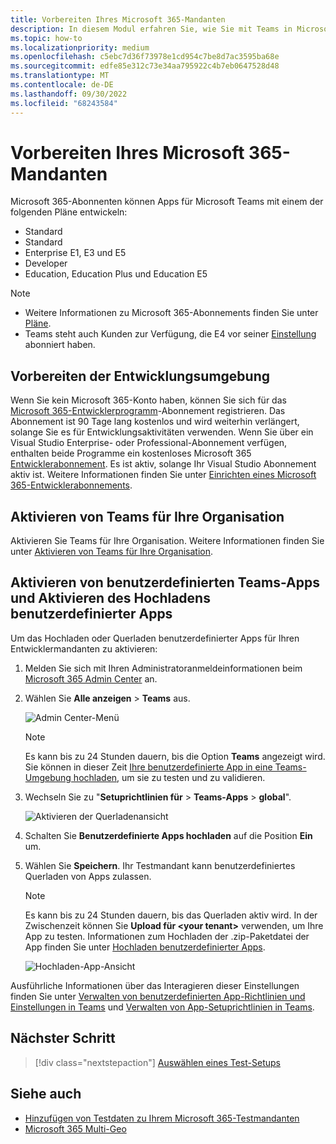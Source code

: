 ```yaml
---
title: Vorbereiten Ihres Microsoft 365-Mandanten
description: In diesem Modul erfahren Sie, wie Sie mit Teams in Microsoft 365 beginnen und Ihre Entwicklungsumgebung erstellen.
ms.topic: how-to
ms.localizationpriority: medium
ms.openlocfilehash: c5ebc7d36f73978e1cd954c7be8d7ac3595ba68e
ms.sourcegitcommit: edfe85e312c73e34aa795922c4b7eb0647528d48
ms.translationtype: MT
ms.contentlocale: de-DE
ms.lasthandoff: 09/30/2022
ms.locfileid: "68243584"
---
```

# <a name="prepare-your-microsoft-365-tenant"></a>Vorbereiten Ihres Microsoft 365-Mandanten

Microsoft 365-Abonnenten können Apps für Microsoft Teams mit einem der folgenden Pläne entwickeln:

* Standard
* Standard
* Enterprise E1, E3 und E5
* Developer
* Education, Education Plus und Education E5

> [!NOTE]
>
> * Weitere Informationen zu Microsoft 365-Abonnements finden Sie unter [Pläne](https://products.office.com/business/compare-more-office-365-for-business-plans).
> * Teams steht auch Kunden zur Verfügung, die E4 vor seiner [Einstellung](https://support.office.com//article/important-information-for-office-365-enterprise-e4-customers-f9572348-43a2-43fa-a3d8-3b6c9c042147) abonniert haben.

## <a name="create-your-development-environment"></a>Vorbereiten der Entwicklungsumgebung

Wenn Sie kein Microsoft 365-Konto haben, können Sie sich für das [Microsoft 365-Entwicklerprogramm](https://developer.microsoft.com/microsoft-365/dev-program)-Abonnement registrieren. Das Abonnement ist 90 Tage lang kostenlos und wird weiterhin verlängert, solange Sie es für Entwicklungsaktivitäten verwenden. Wenn Sie über ein Visual Studio Enterprise- oder Professional-Abonnement verfügen, enthalten beide Programme ein kostenloses Microsoft 365 [Entwicklerabonnement](https://aka.ms/MyVisualStudioBenefits). Es ist aktiv, solange Ihr Visual Studio Abonnement aktiv ist. Weitere Informationen finden Sie unter [Einrichten eines Microsoft 365-Entwicklerabonnements](/office/developer-program/office-365-developer-program-get-started).

## <a name="enable-teams-for-your-organization"></a>Aktivieren von Teams für Ihre Organisation

Aktivieren Sie Teams für Ihre Organisation. Weitere Informationen finden Sie unter [Aktivieren von Teams für Ihre Organisation](/microsoftteams/enable-features-office-365).

## <a name="enable-custom-teams-apps-and-turn-on-custom-app-uploading"></a>Aktivieren von benutzerdefinierten Teams-Apps und Aktivieren des Hochladens benutzerdefinierter Apps

Um das Hochladen oder Querladen benutzerdefinierter Apps für Ihren Entwicklermandanten zu aktivieren:

1. Melden Sie sich mit Ihren Administratoranmeldeinformationen beim [Microsoft 365 Admin Center](https://admin.microsoft.com/Adminportal/Home?source=applauncher#/homepage#/) an.

2. Wählen Sie **Alle anzeigen** > **Teams** aus.

    ![Admin Center-Menü](~/assets/images/prepare-test-tenant/admin-center.png)

    > [!Note]
    > Es kann bis zu 24 Stunden dauern, bis die Option **Teams** angezeigt wird. Sie können in dieser Zeit [Ihre benutzerdefinierte App in eine Teams-Umgebung hochladen](/microsoftteams/upload-custom-apps#validate), um sie zu testen und zu validieren.

3. Wechseln Sie zu "**Setuprichtlinien für** >  **Teams-Apps** > **global**".

   ![Aktivieren der Querladenansicht](~/assets/images/prepare-test-tenant/turn-on-sideload.png)

4. Schalten Sie **Benutzerdefinierte Apps hochladen** auf die Position **Ein** um.

5. Wählen Sie **Speichern**. Ihr Testmandant kann benutzerdefiniertes Querladen von Apps zulassen.

    > [!Note]
    > Es kann bis zu 24 Stunden dauern, bis das Querladen aktiv wird. In der Zwischenzeit können Sie **Upload für \<your tenant>** verwenden, um Ihre App zu testen. Informationen zum Hochladen der .zip-Paketdatei der App finden Sie unter [Hochladen benutzerdefinierter Apps](/microsoftteams/upload-custom-apps#upload).

    ![Hochladen-App-Ansicht](~/assets/images/prepare-test-tenant/upload-for-contoso.png)

Ausführliche Informationen über das Interagieren dieser Einstellungen finden Sie unter [Verwalten von benutzerdefinierten App-Richtlinien und Einstellungen in Teams](/microsoftteams/teams-custom-app-policies-and-settings) und [Verwalten von App-Setuprichtlinien in Teams](/microsoftteams/teams-app-setup-policies).

## <a name="next-step"></a>Nächster Schritt

> [!div class="nextstepaction"]
> [Auswählen eines Test-Setups](~/concepts/build-and-test/debug.md)

## <a name="see-also"></a>Siehe auch

* [Hinzufügen von Testdaten zu Ihrem Microsoft 365-Testmandanten](~/concepts/build-and-test/test-data.md)
* [Microsoft 365 Multi-Geo](/microsoft-365/enterprise/microsoft-365-multi-geo?view=o365-worldwide&preserve-view=true)
